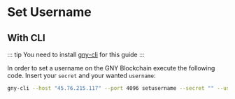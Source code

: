 # Set Username

## With CLI

::: tip
You need to install [gny-cli](../cli/install) for this guide
:::

In order to set a username on the GNY Blockchain execute the following code. Insert your `secret` and your wanted `username`:

```bash
gny-cli --host "45.76.215.117" --port 4096 setusername --secret "" --username ""
```
